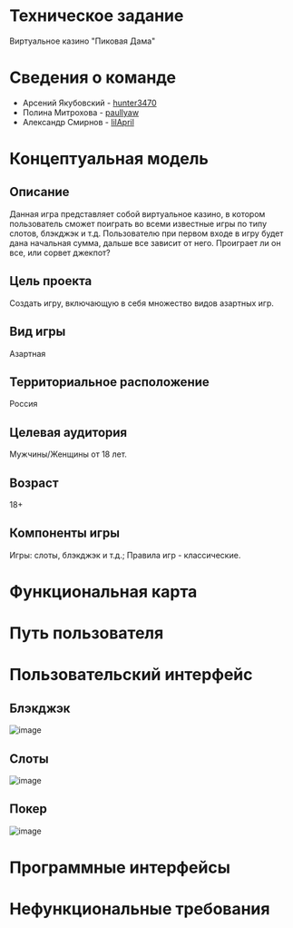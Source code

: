 # Техническое задание
Виртуальное казино "Пиковая Дама"
# Сведения о команде
- Арсений Якубовский - [hunter3470](https://github.com/hunter3470)
- Полина Митрохова - [paullyaw](https://github.com/paullyaw)
- Александр Смирнов - [lilApril](https://github.com/lilApril)
# Концептуальная модель
## Описание
Данная игра представляет собой виртуальное казино, в котором пользователь сможет поиграть во всеми известные игры по типу слотов, блэкджэк и т.д.
Пользователю при первом входе в игру будет дана начальная сумма, дальше все зависит от него. Проиграет ли он все, или сорвет джекпот? 
## Цель проекта
Создать игру, включающую в себя множество видов азартных игр.
## Вид игры
Азартная
## Территориальное расположение
Россия
## Целевая аудитория 
Мужчины/Женщины от 18 лет.
## Возраст
18+
## Компоненты игры
Игры: слоты, блэкджэк и т.д.; Правила игр - классические.
# Функциональная карта
# Путь пользователя
# Пользовательский интерфейс
## Блэкджэк
![image](https://user-images.githubusercontent.com/116737190/206913031-6ee475aa-bc3a-457d-adb7-e633ce994606.png)
## Слоты
![image](https://user-images.githubusercontent.com/116737190/206912854-3390b924-bee1-450d-a534-c2824a83e7d2.png)
## Покер
![image](https://user-images.githubusercontent.com/116737190/206912440-d4d48581-93a8-40dc-9641-8a79c3766ecb.png)
# Программные интерфейсы
# Нефункциональные требования
